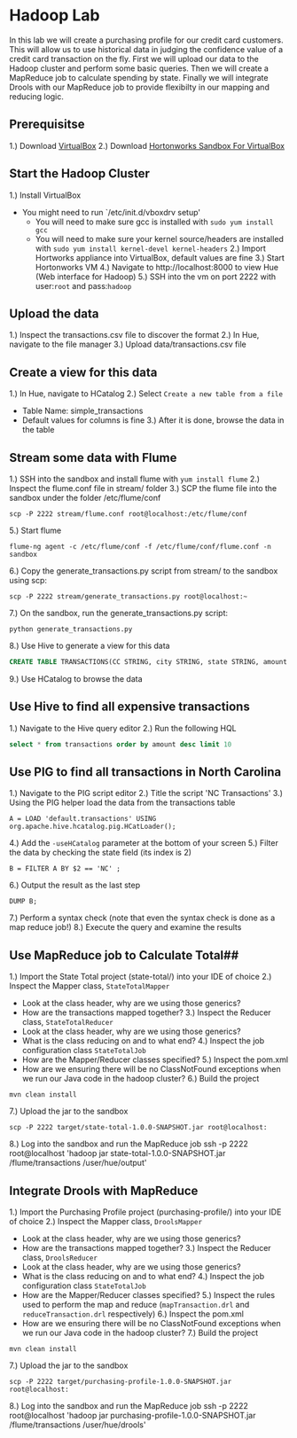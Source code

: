 Hadoop Lab
================
In this lab we will create a purchasing profile for our credit card customers. This will allow us to use historical data in judging the confidence value of a credit card transaction on the fly. First we will upload our data to the Hadoop cluster and perform some basic queries. Then we will create a MapReduce job to calculate spending by state. Finally we will integrate Drools with our MapReduce job to provide flexibilty in our mapping and reducing logic.

## Prerequisitse ##
1.) Download [VirtualBox](https://www.virtualbox.org/wiki/Linux_Downloads)
2.) Download [Hortonworks Sandbox For VirtualBox](http://hortonworks.com/products/hortonworks-sandbox/#install)

## Start the Hadoop Cluster ##
1.) Install VirtualBox 
  * You might need to run `/etc/init.d/vboxdrv setup'
    * You will need to make sure gcc is installed with `sudo yum install gcc`
    * You will need to make sure your kernel source/headers are installed with `sudo yum install kernel-devel kernel-headers`
2.) Import Hortworks appliance into VirtualBox, default values are fine
3.) Start Hortonworks VM
4.) Navigate to http://localhost:8000 to view Hue (Web interface for Hadoop)
5.) SSH into the vm on port 2222 with user:`root` and pass:`hadoop`

## Upload the data ##
1.) Inspect the transactions.csv file to discover the format
2.) In Hue, navigate to the file manager
3.) Upload data/transactions.csv file

## Create a view for this data ##
1.) In Hue, navigate to HCatalog
2.) Select `Create a new table from a file`
  * Table Name: simple_transactions
  * Default values for columns is fine
3.) After it is done, browse the data in the table

## Stream some data with Flume ##
1.) SSH into the sandbox and install flume with `yum install flume`
2.) Inspect the flume.conf file in stream/ folder
3.) SCP the flume file into the sandbox under the folder /etc/flume/conf

```shell
scp -P 2222 stream/flume.conf root@localhost:/etc/flume/conf
```

5.) Start flume

```shell
flume-ng agent -c /etc/flume/conf -f /etc/flume/conf/flume.conf -n sandbox
```

6.) Copy the generate_transactions.py script from stream/ to the sandbox using scp:

```shell
scp -P 2222 stream/generate_transactions.py root@localhost:~
```

7.) On the sandbox, run the generate_transactions.py script:

```shell
python generate_transactions.py
```

8.) Use Hive to generate a view for this data

```SQL
CREATE TABLE TRANSACTIONS(CC STRING, city STRING, state STRING, amount DOUBLE) ROW FORMAT DELIMITED FIELDS TERMINATED BY ',' LOCATION '/flume/transactions';
```

9.) Use HCatalog to browse the data

## Use Hive to find all expensive transactions ##
1.) Navigate to the Hive query editor
2.) Run the following HQL

```SQL
select * from transactions order by amount desc limit 10
```

## Use PIG to find all transactions in North Carolina ##
1.) Navigate to the PIG script editor
2.) Title the script 'NC Transactions'
3.) Using the PIG helper load the data from the transactions table

```
A = LOAD 'default.transactions' USING org.apache.hive.hcatalog.pig.HCatLoader();
```

4.) Add the `-useHCatalog` parameter at the bottom of your screen
5.) Filter the data by checking the state field (its index is 2)

```
B = FILTER A BY $2 == 'NC' ;
```

6.)  Output the result as the last step

```
DUMP B;
```

7.) Perform a syntax check (note that even the syntax check is done as a map reduce job!)
8.) Execute the query and examine the results


## Use MapReduce job to Calculate Total##
1.) Import the State Total project (state-total/) into your IDE of choice
2.) Inspect the Mapper class, `StateTotalMapper`
  * Look at the class header, why are we using those generics?
  * How are the transactions mapped together?
3.) Inspect the Reducer class, `StateTotalReducer`
  * Look at the class header, why are we using those generics?
  * What is the class reducing on and to what end?
4.) Inspect the job configuration class `StateTotalJob`
  * How are the Mapper/Reducer classes specified?
5.) Inspect the pom.xml
  * How are we ensuring there will be no ClassNotFound exceptions when we run our Java code in the hadoop cluster?
6.) Build the project

```shell
mvn clean install
```

7.) Upload the jar to the sandbox 

```shell
scp -P 2222 target/state-total-1.0.0-SNAPSHOT.jar root@localhost:
```

8.) Log into the sandbox and run the MapReduce job
ssh -p 2222 root@localhost 'hadoop jar state-total-1.0.0-SNAPSHOT.jar /flume/transactions /user/hue/output'

## Integrate Drools with MapReduce ##
1.) Import the Purchasing Profile project (purchasing-profile/) into your IDE of choice
2.) Inspect the Mapper class, `DroolsMapper`
  * Look at the class header, why are we using those generics?
  * How are the transactions mapped together?
3.) Inspect the Reducer class, `DroolsReducer`
  * Look at the class header, why are we using those generics?
  * What is the class reducing on and to what end?
4.) Inspect the job configuration class `StateTotalJob`
  * How are the Mapper/Reducer classes specified?
5.) Inspect the rules used to perform the map and reduce (`mapTransaction.drl` and `reduceTransaction.drl` respectively)
6.) Inspect the pom.xml
  * How are we ensuring there will be no ClassNotFound exceptions when we run our Java code in the hadoop cluster?
7.) Build the project

```shell
mvn clean install
```

7.) Upload the jar to the sandbox

```shell
scp -P 2222 target/purchasing-profile-1.0.0-SNAPSHOT.jar root@localhost:
```

8.) Log into the sandbox and run the MapReduce job
ssh -p 2222 root@localhost 'hadoop jar purchasing-profile-1.0.0-SNAPSHOT.jar /flume/transactions /user/hue/drools'

